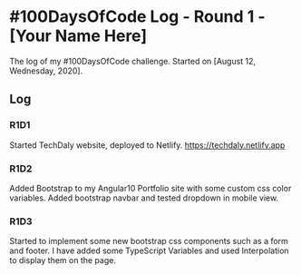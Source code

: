 # #100DaysOfCode Log - Round 1 - [Your Name Here]

The log of my #100DaysOfCode challenge. Started on [August 12, Wednesday, 2020].

## Log

### R1D1 
Started TechDaly website, deployed to Netlify.  https://techdaly.netlify.app

### R1D2
Added Bootstrap to my Angular10 Portfolio site with some custom css color variables. Added bootstrap navbar and tested dropdown in mobile view.

### R1D3
Started to implement some new bootstrap css components such as a form and footer. I have added some TypeScript Variables and used Interpolation to display them on the page.
